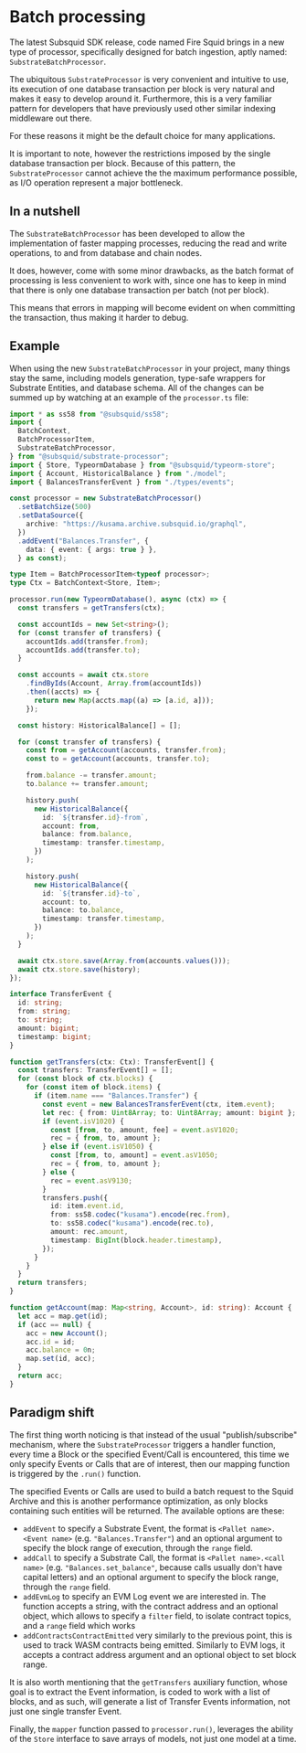 # Batch processing

The latest Subsquid SDK release, code named Fire Squid brings in a new type of processor, specifically designed for batch ingestion, aptly named: `SubstrateBatchProcessor`.

The ubiquitous `SubstrateProcessor` is very convenient and intuitive to use, its execution of one database transaction per block is very natural and makes it easy to develop around it. Furthermore, this is a very familiar pattern for developers that have previously used other similar indexing middleware out there.

For these reasons it might be the  default choice for many applications.

It is important to note, however the restrictions imposed by the single database transaction per block. Because of this pattern, the `SubstrateProcessor` cannot achieve the the maximum performance possible, as I/O operation represent a major bottleneck.

## In a nutshell

The `SubstrateBatchProcessor` has been developed to allow the implementation of faster mapping processes, reducing the read and write operations, to and from database and chain nodes.

It does, however, come with some minor drawbacks, as the batch format of processing is less convenient to work with, since one has to keep in mind that there is only one database transaction per batch (not per block).

This means that errors in mapping will become evident on when committing the transaction, thus making it harder to debug.

## Example

When using the new `SubstrateBatchProcessor` in your project, many things stay the same, including models generation, type-safe wrappers for Substrate Entities, and database schema. All of the changes can be summed up by watching at an example of the `processor.ts` file:

```typescript title="processor.ts"
import * as ss58 from "@subsquid/ss58";
import {
  BatchContext,
  BatchProcessorItem,
  SubstrateBatchProcessor,
} from "@subsquid/substrate-processor";
import { Store, TypeormDatabase } from "@subsquid/typeorm-store";
import { Account, HistoricalBalance } from "./model";
import { BalancesTransferEvent } from "./types/events";

const processor = new SubstrateBatchProcessor()
  .setBatchSize(500)
  .setDataSource({
    archive: "https://kusama.archive.subsquid.io/graphql",
  })
  .addEvent("Balances.Transfer", {
    data: { event: { args: true } },
  } as const);

type Item = BatchProcessorItem<typeof processor>;
type Ctx = BatchContext<Store, Item>;

processor.run(new TypeormDatabase(), async (ctx) => {
  const transfers = getTransfers(ctx);

  const accountIds = new Set<string>();
  for (const transfer of transfers) {
    accountIds.add(transfer.from);
    accountIds.add(transfer.to);
  }

  const accounts = await ctx.store
    .findByIds(Account, Array.from(accountIds))
    .then((accts) => {
      return new Map(accts.map((a) => [a.id, a]));
    });

  const history: HistoricalBalance[] = [];

  for (const transfer of transfers) {
    const from = getAccount(accounts, transfer.from);
    const to = getAccount(accounts, transfer.to);

    from.balance -= transfer.amount;
    to.balance += transfer.amount;

    history.push(
      new HistoricalBalance({
        id: `${transfer.id}-from`,
        account: from,
        balance: from.balance,
        timestamp: transfer.timestamp,
      })
    );

    history.push(
      new HistoricalBalance({
        id: `${transfer.id}-to`,
        account: to,
        balance: to.balance,
        timestamp: transfer.timestamp,
      })
    );
  }

  await ctx.store.save(Array.from(accounts.values()));
  await ctx.store.save(history);
});

interface TransferEvent {
  id: string;
  from: string;
  to: string;
  amount: bigint;
  timestamp: bigint;
}

function getTransfers(ctx: Ctx): TransferEvent[] {
  const transfers: TransferEvent[] = [];
  for (const block of ctx.blocks) {
    for (const item of block.items) {
      if (item.name === "Balances.Transfer") {
        const event = new BalancesTransferEvent(ctx, item.event);
        let rec: { from: Uint8Array; to: Uint8Array; amount: bigint };
        if (event.isV1020) {
          const [from, to, amount, fee] = event.asV1020;
          rec = { from, to, amount };
        } else if (event.isV1050) {
          const [from, to, amount] = event.asV1050;
          rec = { from, to, amount };
        } else {
          rec = event.asV9130;
        }
        transfers.push({
          id: item.event.id,
          from: ss58.codec("kusama").encode(rec.from),
          to: ss58.codec("kusama").encode(rec.to),
          amount: rec.amount,
          timestamp: BigInt(block.header.timestamp),
        });
      }
    }
  }
  return transfers;
}

function getAccount(map: Map<string, Account>, id: string): Account {
  let acc = map.get(id);
  if (acc == null) {
    acc = new Account();
    acc.id = id;
    acc.balance = 0n;
    map.set(id, acc);
  }
  return acc;
}

```


## Paradigm shift

The first thing worth noticing is that instead of the usual "publish/subscribe" mechanism, where the `SubstrateProcessor` triggers a handler function, every time a Block or the specified Event/Call is encountered, this time we only specify Events or Calls that are of interest, then our mapping function is triggered by the `.run()` function.

The specified Events or Calls are used to build a batch request to the Squid Archive and this is another performance optimization, as only blocks containing such entities will be returned. The available options are these:

* `addEvent` to specify a Substrate Event, the format is `<Pallet name>.<Event name>` (e.g. `"Balances.Transfer"`) and an optional argument to specify the block range of execution, through the `range` field.
* `addCall` to specify a Substrate Call, the format is `<Pallet name>.<call name>` (e.g. `"Balances.set_balance"`, because calls usually don't have capital letters) and an optional argument to specify the block range, through the `range` field.
* `addEvmLog` to specify an EVM Log event we are interested in. The function accepts a string, with the contract address and an optional object, which allows to specify a `filter` field, to isolate contract topics, and a `range` field which works
* `addContractsContractEmitted` very similarly to the previous point, this is used to track WASM contracts being emitted. Similarly to EVM logs, it accepts a contract address argument and an optional object to set block range.

It is also worth mentioning that the `getTransfers` auxiliary function, whose goal is to extract the Event information, is coded to work with a list of blocks, and as such, will generate a list of Transfer Events information, not just one single transfer Event.

Finally, the `mapper` function passed to `processor.run()`, leverages the ability of the `Store` interface to save arrays of models, not just one model at a time.
